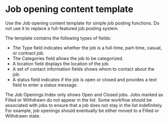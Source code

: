 # Job opening content template

Use the Job opening content template for simple job posting functions. Do not use it to replace a full-featured job posting system.

The template contains the following types of fields:

-   The Type field indicates whether the job is a full-time, part-time, casual, or contract job.
-   The Categories field allows the job to be categorized.
-   A location field displays the location of the job.
-   A set of contact information fields shows whom to contact about the job.
-   A status field indicates if the job is open or closed and provides a text field to enter a status message.

The Job Openings Index only shows Open and Closed jobs. Jobs marked as Filled or Withdrawn do not appear in the list. Some workflow should be associated with jobs to ensure that a job does not stay in the list indefinitely. For example, job openings should eventually be either moved to a Filled or Withdrawn state.


